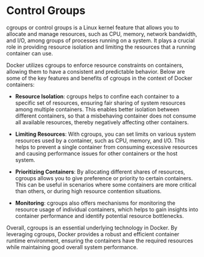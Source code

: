 # Control Groups

cgroups or control groups is a Linux kernel feature that allows you to allocate and manage resources, such as CPU, memory, network bandwidth, and I/O, among groups of processes running on a system. It plays a crucial role in providing resource isolation and limiting the resources that a running container can use.

Docker utilizes cgroups to enforce resource constraints on containers, allowing them to have a consistent and predictable behavior. Below are some of the key features and benefits of cgroups in the context of Docker containers:

- **Resource Isolation**:
cgroups helps to confine each container to a specific set of resources, ensuring fair sharing of system resources among multiple containers. This enables better isolation between different containers, so that a misbehaving container does not consume all available resources, thereby negatively affecting other containers.

- **Limiting Resources**:
With cgroups, you can set limits on various system resources used by a container, such as CPU, memory, and I/O. This helps to prevent a single container from consuming excessive resources and causing performance issues for other containers or the host system.

- **Prioritizing Containers**:
By allocating different shares of resources, cgroups allows you to give preference or priority to certain containers. This can be useful in scenarios where some containers are more critical than others, or during high resource contention situations.

- **Monitoring**:
cgroups also offers mechanisms for monitoring the resource usage of individual containers, which helps to gain insights into container performance and identify potential resource bottlenecks.

Overall, cgroups is an essential underlying technology in Docker. By leveraging cgroups, Docker provides a robust and efficient container runtime environment, ensuring the containers have the required resources while maintaining good overall system performance.
